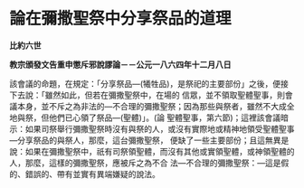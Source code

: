 # 論在彌撒聖祭中分享祭品的道理


**比約六世**

**教宗頒發文告重申懲斥邪說謬論－－公元一八六四年十二月八日**





該會議的命題，在規定：「分享祭品—(犧牲品)，是祭祀的主要部份」之後，便接下去說：「雖然如此，但若在彌撒聖祭中，在場的
信眾，並不領取聖體聖事，則會議本身，並不斥之為非法的—不合理的彌撒聖祭；因為那些與祭者，雖然不大成全地與祭，但他們已心領了祭品—(聖體)」。(論
聖體聖事，第六節)；這裡該會議暗示：如果司祭舉行彌撒聖祭時沒有與祭的人，或沒有實際地或精神地領受聖體聖事—分享祭品的與祭人，那麼，這台彌撒聖祭，
便缺了一些主要部份；且這無異是說：如果在彌撒聖祭中，祇有司祭領聖體，而沒有其他或實領聖體，或神領聖體的人，那麼，這樣的彌撒聖祭，應被斥之為不合
法—不合理的彌撒聖祭：—這是假的、錯誤的、帶有並實有異端嫌疑的說法。

